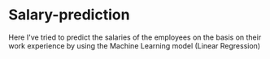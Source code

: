 # Salary-prediction
Here I've tried to predict the salaries of the employees on the basis on their work experience by using the Machine Learning model (Linear Regression)

